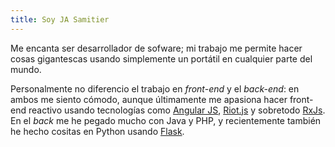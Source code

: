 ```yaml
---
title: Soy JA Samitier
---
```


Me encanta ser desarrollador de sofware; mi trabajo me permite hacer cosas gigantescas usando simplemente un portátil en cualquier parte del mundo.

Personalmente no diferencio el trabajo en _front-end_ y el _back-end_: en ambos me siento cómodo, aunque últimamente me apasiona hacer front-end reactivo usando tecnologías como [Angular JS](https://angularjs.org), [Riot.js](https://github.com/riot/riot) y sobretodo [RxJs](https://github.com/reactivex/rxjs). En el _back_ me he pegado mucho con Java y PHP, y recientemente también he hecho cositas en Python usando [Flask](https://github.com/pallets/flask).


